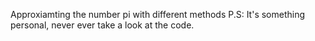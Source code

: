 Approxiamting the number pi with different methods
P.S: It's something personal, never ever take a look at the code.
